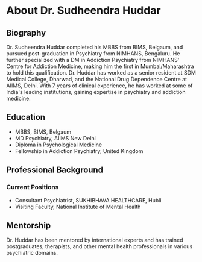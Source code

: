 
# About Dr. Sudheendra Huddar

## Biography
Dr. Sudheendra Huddar completed his MBBS from BIMS, Belgaum, and pursued post-graduation in Psychiatry from NIMHANS, Bengaluru. He further specialized with a DM in Addiction Psychiatry from NIMHANS' Centre for Addiction Medicine, making him the first in Mumbai/Maharashtra to hold this qualification. Dr. Huddar has worked as a senior resident at SDM Medical College, Dharwad, and the National Drug Dependence Centre at AIIMS, Delhi. With 7 years of clinical experience, he has worked at some of India's leading institutions, gaining expertise in psychiatry and addiction medicine.

## Education
- MBBS, BIMS, Belgaum
- MD Psychiatry, AIIMS New Delhi
- Diploma in Psychological Medicine
- Fellowship in Addiction Psychiatry, United Kingdom

## Professional Background
### Current Positions
- Consultant Psychiatrist, SUKHIBHAVA HEALTHCARE, Hubli
- Visiting Faculty, National Institute of Mental Health

## Mentorship
Dr. Huddar has been mentored by international experts and has trained postgraduates, therapists, and other mental health professionals in various psychiatric domains.

